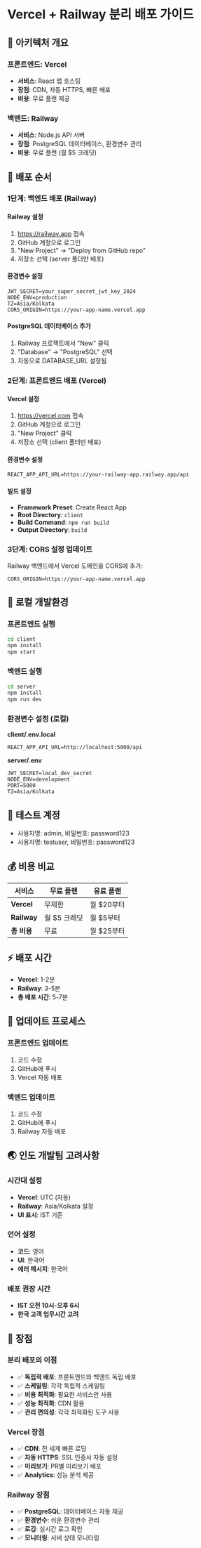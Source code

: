 # Vercel + Railway 분리 배포 가이드

## 🎯 아키텍처 개요

### 프론트엔드: Vercel
- **서비스**: React 앱 호스팅
- **장점**: CDN, 자동 HTTPS, 빠른 배포
- **비용**: 무료 플랜 제공

### 백엔드: Railway
- **서비스**: Node.js API 서버
- **장점**: PostgreSQL 데이터베이스, 환경변수 관리
- **비용**: 무료 플랜 (월 $5 크레딧)

## 🚀 배포 순서

### 1단계: 백엔드 배포 (Railway)

#### Railway 설정
1. https://railway.app 접속
2. GitHub 계정으로 로그인
3. "New Project" → "Deploy from GitHub repo"
4. 저장소 선택 (server 폴더만 배포)

#### 환경변수 설정
```
JWT_SECRET=your_super_secret_jwt_key_2024
NODE_ENV=production
TZ=Asia/Kolkata
CORS_ORIGIN=https://your-app-name.vercel.app
```

#### PostgreSQL 데이터베이스 추가
1. Railway 프로젝트에서 "New" 클릭
2. "Database" → "PostgreSQL" 선택
3. 자동으로 DATABASE_URL 설정됨

### 2단계: 프론트엔드 배포 (Vercel)

#### Vercel 설정
1. https://vercel.com 접속
2. GitHub 계정으로 로그인
3. "New Project" 클릭
4. 저장소 선택 (client 폴더만 배포)

#### 환경변수 설정
```
REACT_APP_API_URL=https://your-railway-app.railway.app/api
```

#### 빌드 설정
- **Framework Preset**: Create React App
- **Root Directory**: `client`
- **Build Command**: `npm run build`
- **Output Directory**: `build`

### 3단계: CORS 설정 업데이트

Railway 백엔드에서 Vercel 도메인을 CORS에 추가:
```
CORS_ORIGIN=https://your-app-name.vercel.app
```

## 🔧 로컬 개발환경

### 프론트엔드 실행
```bash
cd client
npm install
npm start
```

### 백엔드 실행
```bash
cd server
npm install
npm run dev
```

### 환경변수 설정 (로컬)
**client/.env.local**
```
REACT_APP_API_URL=http://localhost:5000/api
```

**server/.env**
```
JWT_SECRET=local_dev_secret
NODE_ENV=development
PORT=5000
TZ=Asia/Kolkata
```

## 📱 테스트 계정
- 사용자명: admin, 비밀번호: password123
- 사용자명: testuser, 비밀번호: password123

## 💰 비용 비교

| 서비스 | 무료 플랜 | 유료 플랜 |
|--------|-----------|-----------|
| **Vercel** | 무제한 | 월 $20부터 |
| **Railway** | 월 $5 크레딧 | 월 $5부터 |
| **총 비용** | 무료 | 월 $25부터 |

## ⚡ 배포 시간
- **Vercel**: 1-2분
- **Railway**: 3-5분
- **총 배포 시간**: 5-7분

## 🔄 업데이트 프로세스

### 프론트엔드 업데이트
1. 코드 수정
2. GitHub에 푸시
3. Vercel 자동 배포

### 백엔드 업데이트
1. 코드 수정
2. GitHub에 푸시
3. Railway 자동 배포

## 🌏 인도 개발팀 고려사항

### 시간대 설정
- **Vercel**: UTC (자동)
- **Railway**: Asia/Kolkata 설정
- **UI 표시**: IST 기준

### 언어 설정
- **코드**: 영어
- **UI**: 한국어
- **에러 메시지**: 한국어

### 배포 권장 시간
- **IST 오전 10시-오후 6시**
- **한국 고객 업무시간 고려**

## 🎯 장점

### 분리 배포의 이점
- ✅ **독립적 배포**: 프론트엔드와 백엔드 독립 배포
- ✅ **스케일링**: 각각 독립적 스케일링
- ✅ **비용 최적화**: 필요한 서비스만 사용
- ✅ **성능 최적화**: CDN 활용
- ✅ **관리 편의성**: 각각 최적화된 도구 사용

### Vercel 장점
- ✅ **CDN**: 전 세계 빠른 로딩
- ✅ **자동 HTTPS**: SSL 인증서 자동 설정
- ✅ **미리보기**: PR별 미리보기 배포
- ✅ **Analytics**: 성능 분석 제공

### Railway 장점
- ✅ **PostgreSQL**: 데이터베이스 자동 제공
- ✅ **환경변수**: 쉬운 환경변수 관리
- ✅ **로깅**: 실시간 로그 확인
- ✅ **모니터링**: 서버 상태 모니터링
